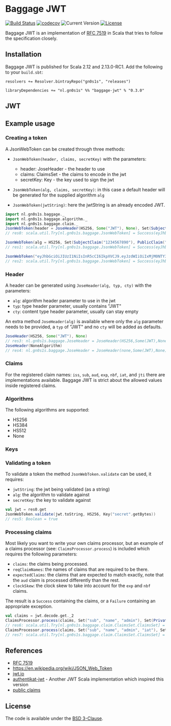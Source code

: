 # Baggage JWT

[![Build Status](https://travis-ci.org/Philippus/baggage-jwt.svg?branch=master)](https://travis-ci.org/Philippus/baggage-jwt)
[![codecov](https://codecov.io/gh/Philippus/baggage-jwt/branch/master/graph/badge.svg)](https://codecov.io/gh/Philippus/baggage-jwt)
![Current Version](https://img.shields.io/badge/version-0.3.0-brightgreen.svg?style=flat "0.3.0")
[![License](https://img.shields.io/badge/License-BSD%203--Clause-blue.svg?style=flat "BSD 3-Clause")](LICENSE.md)

Baggage JWT is an implementation of [RFC 7519](https://tools.ietf.org/html/rfc7519) in Scala that tries to follow the
specification closely.

## Installation
Baggage JWT is published for Scala 2.12 and 2.13.0-RC1. Add the following to your `build.sbt`:

```
resolvers += Resolver.bintrayRepo("gn0s1s", "releases")

libraryDependencies += "nl.gn0s1s" %% "baggage-jwt" % "0.3.0"
```

## JWT

## Example usage

### Creating a token
A JsonWebToken can be created through three methods:
- `JsonWebToken(header, claims, secretKey)` with the parameters: 
  - header: JoseHeader - the header to use
  - claims: ClaimsSet - the claims to encode in the jwt
  - secretKey: Key - the key used to sign the jwt

- `JsonWebToken(alg, claims, secretKey)`: in this case a default header will be generated for the supplied algorithm `alg`

- `JsonWebToken(jwtString)`: here the jwtString is an already encoded JWT.

```scala
import nl.gn0s1s.baggage._
import nl.gn0s1s.baggage.algorithm._
import nl.gn0s1s.baggage.claim._
JsonWebToken(header = JoseHeader(HS256, Some("JWT"), None), Set(SubjectClaim("1234567890"), PublicClaim("name", "John Doe"), PrivateClaim("admin", true)), Key("secret".getBytes))
// res0: scala.util.Try[nl.gn0s1s.baggage.JsonWebToken] = Success(eyJhbGciOiJIUzI1NiIsInR5cCI6IkpXVCJ9.eyJzdWIiOiIxMjM0NTY3ODkwIiwibmFtZSI6IkpvaG4gRG9lIiwiYWRtaW4iOnRydWV9.TJVA95OrM7E2cBab30RMHrHDcEfxjoYZgeFONFh7HgQ)

JsonWebToken(alg = HS256, Set(SubjectClaim("1234567890"), PublicClaim("name", "John Doe"), PrivateClaim("admin", true)), Key("secret".getBytes))
// res1: scala.util.Try[nl.gn0s1s.baggage.JsonWebToken] = Success(eyJhbGciOiJIUzI1NiIsInR5cCI6IkpXVCJ9.eyJzdWIiOiIxMjM0NTY3ODkwIiwibmFtZSI6IkpvaG4gRG9lIiwiYWRtaW4iOnRydWV9.TJVA95OrM7E2cBab30RMHrHDcEfxjoYZgeFONFh7HgQ)

JsonWebToken("eyJhbGciOiJIUzI1NiIsInR5cCI6IkpXVCJ9.eyJzdWIiOiIxMjM0NTY3ODkwIiwibmFtZSI6IkpvaG4gRG9lIiwiYWRtaW4iOnRydWV9.TJVA95OrM7E2cBab30RMHrHDcEfxjoYZgeFONFh7HgQ")
// res2: scala.util.Try[nl.gn0s1s.baggage.JsonWebToken] = Success(eyJhbGciOiJIUzI1NiIsInR5cCI6IkpXVCJ9.eyJzdWIiOiIxMjM0NTY3ODkwIiwibmFtZSI6IkpvaG4gRG9lIiwiYWRtaW4iOnRydWV9.TJVA95OrM7E2cBab30RMHrHDcEfxjoYZgeFONFh7HgQ)
```
### Header
A header can be generated using `JoseHeader(alg, typ, cty)` with the parameters:
- `alg`: algorithm header parameter to use in the jwt
- `typ`: type header parameter, usually contains "JWT"
- `cty`: content type header parameter, usually can stay empty

An extra method `JoseHeader(alg)` is available where only the `alg` parameter needs to be provided, a `typ` of "JWT" and
no `cty` will be added as defaults.

```scala
JoseHeader(HS256, Some("JWT"), None)
// res3: nl.gn0s1s.baggage.JoseHeader = JoseHeader(HS256,Some(JWT),None)
JoseHeader(NoneAlgorithm)
// res4: nl.gn0s1s.baggage.JoseHeader = JoseHeader(none,Some(JWT),None)
```
### Claims
For the registered claim names: `iss`, `sub`, `aud`, `exp`, `nbf`, `iat`, and `jti` there are implementations available.
Baggage JWT is strict about the allowed values inside registered claims.
 
### Algorithms
The following algorithms are supported:
- HS256
- HS384
- HS512
- None

### Keys

### Validating a token
To validate a token the method `JsonWebToken.validate` can be used, it requires:
- `jwtString`: the jwt being validated (as a string)
- `alg`: the algorithm to validate against
- `secretKey`: the key to validate against

```scala
val jwt = res0.get
JsonWebToken.validate(jwt.toString, HS256, Key("secret".getBytes))
// res5: Boolean = true

```
### Processing claims
Most likely you want to write your own claims processor, but an example of a claims processor
(see: `ClaimsProcessor.process`) is included which requires the following parameters:
- `claims`: the claims being processed.
- `reqClaimNames`: the names of claims that are required to be there.
- `expectedClaims`: the claims that are expected to match exactly, note that the `aud` claim is processed differently than the rest.
- `clockSkew`: the clock skew to take into account for the `exp` and `nbf` claims.

The result is a `Success` containing the claims, or a `Failure` containing an appropriate exception.

```scala
val claims = jwt.decode.get._2
ClaimsProcessor.process(claims, Set("sub", "name", "admin"), Set(PrivateClaim("admin", true)), java.time.Duration.ZERO)
// res6: scala.util.Try[nl.gn0s1s.baggage.claim.ClaimsSet.ClaimsSet] = Success(Set(SubjectClaim(1234567890), PublicClaim(name,John Doe), PrivateClaim(admin,true)))
ClaimsProcessor.process(claims, Set("sub", "name", "admin", "iat"), Set(PrivateClaim("admin", true)), java.time.Duration.ZERO)
// res7: scala.util.Try[nl.gn0s1s.baggage.claim.ClaimsSet.ClaimsSet] = Failure(java.lang.IllegalArgumentException: Not all required claim names present in claims set)
```
## References
 - [RFC 7519](https://tools.ietf.org/html/rfc7519)
 - https://en.wikipedia.org/wiki/JSON_Web_Token
 - [jwt.io](https://jwt.io/)
 - [authentikat-jwt](https://github.com/jasongoodwin/authentikat-jwt) - Another JWT Scala implementation which inspired
 this version
- [public claims](https://www.iana.org/assignments/jwt/jwt.xhtml)

## License
The code is available under the [BSD 3-Clause](LICENSE.md).
